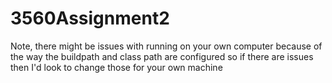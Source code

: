 # 3560Assignment2
Note, there might be issues with running on your own computer because of the way the buildpath and class path are configured so if there are issues then I'd look to change those for your own machine
